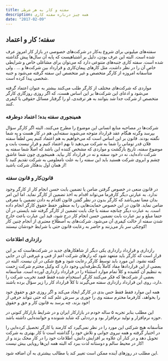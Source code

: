 ```yaml
---
title: سفته و کار به هر شرطی
description: همه چیز درباره سفته کاری
date: "2017-02-09"
---
```

## سفته؛ کار و اعتماد
	
سفته‌های میلیونی برای شروع به‌کار در شرکت‌های خصوصی در بازار کار امروز عرف شده است. البته این عرف بودن، دلیل بر اشتباهیست که پایه آن سال‌ها پیش گذاشته شده است. سفته کاری جنبه‌های متنوعی دارد که می‌توان برای مشاغلی خاص و شرایطی خاص آن را در نظر داشت، مثل کارهای پیمان‌کاری و قرارداد بین شرکت‌ها و … . ولی متأسفانه امروزه از کارگر متخصص و غیر متخصص این سفته گرفته می‌شود و جنبه شخصی پیدا کرده است.

مواردی که شرکت‌های مختلف از کارگر طلب می‌کنند بیشتر به عنوان اعتماد گرفته ‌می‌شود و ادعای این شرکت‌ها بر این اساس هست، که اگر روزی روزگاری کارگر متخصص از شرکت جدا شد بتوانند به هر ترفندی، او را گرفتار مسائل حقوقی یا کیفری کنند.

### همینجوری سفته بده؛ اعتماد دوطرفه

شرکت‌ها در مصاحبه منابع انسانی این موضوع را مطرح می‌کنند، البته اگر کارگر سؤال بپرسد وگرنه هنگام عقد قرارداد متوجه می‌شوید سفته‌ایی هم در کار هست و به شما نگفته بودند. قانون بر این اساس است که می‌خواهیم به هم اعتماد کنیم پس لطفاً سفته فلان قدر تومانی را شما به شرکت می‌دهید تا بهم اعتماد کنیم و قرار نیست بابت و موضوع سفته، تاریخ بازگشت و مواردی که مشخص کننده این باشد که اصلاً شما سفته به شرکت داده‌اید، نه در خود سفته و نه در قرارداد کار بیاید. همینجوری چون شما عاشق چشم و ابروی شرکت هستید باید این سفته را به علت نامعلومی به شرکت تقدیم کنید تا از همان اول بدهکار شرکت باشید!

### قانون‌کار و قانون سفته

در قانون منعی در خصوص گرفتن ضامن یا تضمین بابت حسن انجام کار از کارگر وجود ندارد. به عبارتی دیگر کارفرما می‌تواند اقدام به اخذ تضمین از کارگر نماید. اما این امر بدان معنا نمی‌باشد که کارگر بدون در نظر گفتن قانون اقدام به دادن تضمین یا معرفی ضامن نماید. قانون در این خصوص حمایت‌هایی را به منظور حفظ حقوق کارگر انجام داده است. به عبارت دیگر چنانچه سفته یا چک بابت تضمین از کارگر گرفته شد بایستی در آن حتما مبلغ و نیز عبارت بابت تضمین حسن انجام کار درج شود، قید این عبارت باعث خارج شدن سفته از حالت کیفری آن می‌شود. شرکت‌های به اصطلاح معتبری از انجام چنین کار کوچکی سر باز می‌زنند و حاضر به رعایت قانون حتی با شرایط خودشان نیستند!

### رازداری اطلاعات

رازداری و قرارداد رازداری یکی دیگر از شاهکار‌های جدید در شرکت‌هاست که بر این قرار است که کارگر باید متعهد شود که راز‌های شرکت اعم از فنی و غیرفنی آن در جایی گفته نشود. این مورد باید توسط کارگر رعایت شود و هیچ شکی در آن نیست. البته در بعضی از این قراردادها مفاد کاملاً یک‌طرفه‌ایی وجود دارد که وکیل محترم شرکت زحمت به تنظیم آن کشیده و کلاً تمام موارد استثناء را  در قرارداد رازداری آورده است. متأسفانه بعضی از شرکت‌ها که فکر می‌کنند کارگر استخدام شده فقط قصد تخریب شرکت را دارد، روی این قرارداد رازداری سفته می‌گیرند تا کلاً قرارداد کار را زیر سؤال برده باشند.

همه این موارد فقط فقط حس بدی در کارگر ایجاد می‌کند و اگر روزی حق و حقوق خود را بخواهد، کارفرما محترم سفته وی را جوری بر سرش علم کند که حتی نتواند حرفی از خود بزند، چه برسد به قانون کار و حق و حقوق!

این مطلب بنابر تجربه ۵ ساله خودم در بازارکار ایران و در شرایط بازارکار کنونی در حوزه نرم‌افزار و تولید نرم‌افزار بود و درددلی که شاید شنونده و خواننده‌ایی داشته باشد.

متأسفانه هیچ شرکتی این مورد را در نظر نمی‌گیرد که کارمند یا کارگر تحصیل کرده‌ایی را در اختیار گرفته و همه نیروی جوانی و تلاش خود را گذاشته است تا کار بهتری به شرکت تحویل دهد و در کنار آن علاوه بر افزایش دانش، اطلاعات خود را در کار محک بزند و از کار در محیط سالم و دوستانه لذت ببرد که البته همه این‌ها رویایی بیش نیست!

  
این مطلب در روزهای آینده ممکن است تغییر کند یا مطالب بیشتری به آن اضافه شود.


